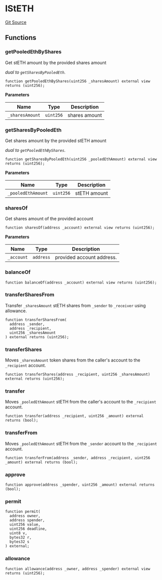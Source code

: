 # IStETH

[Git Source](https://github.com/lidofinance/community-staking-module/blob/ed13582ed87bf90a004e225eef6ca845b31d396d/src/interfaces/IStETH.sol)

## Functions

### getPooledEthByShares

Get stETH amount by the provided shares amount

_dual to `getSharesByPooledEth`._

```solidity
function getPooledEthByShares(uint256 _sharesAmount) external view returns (uint256);
```

**Parameters**

| Name            | Type      | Description   |
| --------------- | --------- | ------------- |
| `_sharesAmount` | `uint256` | shares amount |

### getSharesByPooledEth

Get shares amount by the provided stETH amount

_dual to `getPooledEthByShares`._

```solidity
function getSharesByPooledEth(uint256 _pooledEthAmount) external view returns (uint256);
```

**Parameters**

| Name               | Type      | Description  |
| ------------------ | --------- | ------------ |
| `_pooledEthAmount` | `uint256` | stETH amount |

### sharesOf

Get shares amount of the provided account

```solidity
function sharesOf(address _account) external view returns (uint256);
```

**Parameters**

| Name       | Type      | Description               |
| ---------- | --------- | ------------------------- |
| `_account` | `address` | provided account address. |

### balanceOf

```solidity
function balanceOf(address _account) external view returns (uint256);
```

### transferSharesFrom

Transfer `_sharesAmount` stETH shares from `_sender` to `_receiver` using allowance.

```solidity
function transferSharesFrom(
  address _sender,
  address _recipient,
  uint256 _sharesAmount
) external returns (uint256);
```

### transferShares

Moves `_sharesAmount` token shares from the caller's account to the `_recipient` account.

```solidity
function transferShares(address _recipient, uint256 _sharesAmount) external returns (uint256);
```

### transfer

Moves `_pooledEthAmount` stETH from the caller's account to the `_recipient` account.

```solidity
function transfer(address _recipient, uint256 _amount) external returns (bool);
```

### transferFrom

Moves `_pooledEthAmount` stETH from the `_sender` account to the `_recipient` account.

```solidity
function transferFrom(address _sender, address _recipient, uint256 _amount) external returns (bool);
```

### approve

```solidity
function approve(address _spender, uint256 _amount) external returns (bool);
```

### permit

```solidity
function permit(
  address owner,
  address spender,
  uint256 value,
  uint256 deadline,
  uint8 v,
  bytes32 r,
  bytes32 s
) external;
```

### allowance

```solidity
function allowance(address _owner, address _spender) external view returns (uint256);
```
